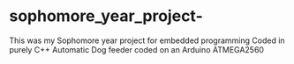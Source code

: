 # sophomore_year_project-
This was my Sophomore year project for embedded programming
Coded in purely C++ 
Automatic Dog feeder coded on an Arduino ATMEGA2560
